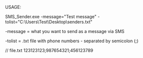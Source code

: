 USAGE:

SMS_Sender.exe -message="Test message" -tolist="C:\Users\Test\Desktop\senders.txt"

-message = what you want to send as a message via SMS

-tolist = .txt file with phone numbers - separated by semicolon (;)

// file.txt
123123123;987654321;456123789
